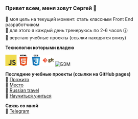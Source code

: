 ### Привет всем, меня зовут Сергей 👋

🔹 моя цель на текущий момент: стать классным Front End разработчиком <br>
🔹 для этого я каждый день тренеруюсь по 2-6 часов 🕜 <br>
🔹 верстаю учебные проекты (ссылки находятся внизу) <br>

**Технологии которыми владею**
<p>
  <img src="https://raw.githubusercontent.com/github/explore/80688e429a7d4ef2fca1e82350fe8e3517d3494d/topics/javascript/javascript.png" height="35" alt="JS">
  <img src="https://raw.githubusercontent.com/github/explore/80688e429a7d4ef2fca1e82350fe8e3517d3494d/topics/html/html.png" height="35" alt="HTML5">
  <img src="https://raw.githubusercontent.com/github/explore/80688e429a7d4ef2fca1e82350fe8e3517d3494d/topics/css/css.png" height="35" alt="CSS3">
  <img src="https://raw.githubusercontent.com/github/explore/80688e429a7d4ef2fca1e82350fe8e3517d3494d/topics/git/git.png" height="35" alt="CSS3">
  <img src="https://ru.bem.info/S3zKVZJcFfltyiAz-bWVmw4o3IU.svgd" height="35" alt="БЭМ">
</p>

**Последние учебные проекты (ссылки на GitHub pages)** <br>
🔹 <a href="https://stelzf117.github.io/prozhitoOrg/">Прожито</a> <br>
🔹 <a href="https://stelzf117.github.io/mesto-project/" target="_blank">Место</a> <br>
🔹 <a href="https://stelzf117.github.io/russian-travel/" target="_blank">Russian travel</a> <br>
🔹 <a href="https://stelzf117.github.io/how-to-learn/" target="_blank">Научиться учиться</a> <br>

**Связь со мной** <br>
💬 <a href="https://t.me/Supernova5007">Telegram</a>
